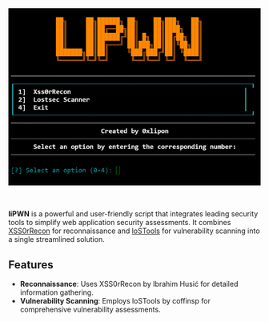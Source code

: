 <div style="text-align: center;">
    <img src="https://raw.githubusercontent.com/snowden-pc/lipwn/refs/heads/main/lipwn.png" alt="Screenshot (lipwn)" />
</div>

``` ```

**liPWN** is a powerful and user-friendly script that integrates leading security tools to simplify web application security assessments. It combines [XSS0rRecon](https://github.com/xss0r/xssorRecon/) for reconnaissance and [loSTools](https://github.com/coffinsp/lostools) for vulnerability scanning into a single streamlined solution.

## Features

- **Reconnaissance**: Uses XSS0rRecon by Ibrahim Husić for detailed information gathering.
- **Vulnerability Scanning**: Employs loSTools by coffinsp for comprehensive vulnerability assessments.
